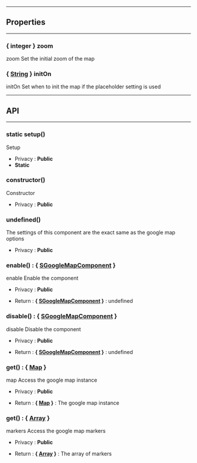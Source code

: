 

-----------------------------
## Properties
-----------------------------

### { integer } zoom
zoom
Set the initial zoom of the map

### { <a class="link" href="https://developer.mozilla.org/fr/docs/Web/JavaScript/Reference/Objets_globaux/String" target="_blank" title="String">String</a> } initOn
initOn
Set when to init the map if the placeholder setting is used

-----------------------------
## API
-----------------------------

### static setup()
Setup
- Privacy : **Public**
- **Static**



### constructor()
Constructor
- Privacy : **Public**




### undefined()
The settings of this component are the exact same as the
google map options
- Privacy : **Public**




### enable() : { [SGoogleMapComponent](/data/web/sugar/repo/src/components/SGoogleMapComponent/js/SGoogleMapComponent.js) }
enable
Enable the component
- Privacy : **Public**

- Return : **{ [SGoogleMapComponent](/data/web/sugar/repo/src/components/SGoogleMapComponent/js/SGoogleMapComponent.js) }** : undefined


### disable() : { [SGoogleMapComponent](/data/web/sugar/repo/src/components/SGoogleMapComponent/js/SGoogleMapComponent.js) }
disable
Disable the component
- Privacy : **Public**

- Return : **{ [SGoogleMapComponent](/data/web/sugar/repo/src/components/SGoogleMapComponent/js/SGoogleMapComponent.js) }** : undefined


### get() : { <a class="link" href="https://developer.mozilla.org/fr/docs/Web/JavaScript/Reference/Objets_globaux/Map" target="_blank" title="Map">Map</a> }
map
Access the google map instance
- Privacy : **Public**

- Return : **{ <a class="link" href="https://developer.mozilla.org/fr/docs/Web/JavaScript/Reference/Objets_globaux/Map" target="_blank" title="Map">Map</a> }** : The google map instance


### get() : { <a class="link" href="https://developer.mozilla.org/fr/docs/Web/JavaScript/Reference/Objets_globaux/Array" target="_blank" title="Array">Array</a> }
markers
Access the google map markers
- Privacy : **Public**

- Return : **{ <a class="link" href="https://developer.mozilla.org/fr/docs/Web/JavaScript/Reference/Objets_globaux/Array" target="_blank" title="Array">Array</a> }** : The array of markers



